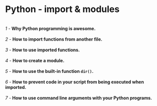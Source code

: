 # Python - import & modules
<br>*1* - **Why Python programming is awesome.**</br>
<br>*2* - **How to import functions from another file.**</br>
<br>*3* - **How to use imported functions.**</br>
<br>*4* - **How to create a module.**</br>
<br>*5* - **How to use the built-in function `dir()`.**</br>
<br>*6* - **How to prevent code in your script from being executed when imported.**</br>
<br>*7* - **How to use command line arguments with your Python programs.**</br>
